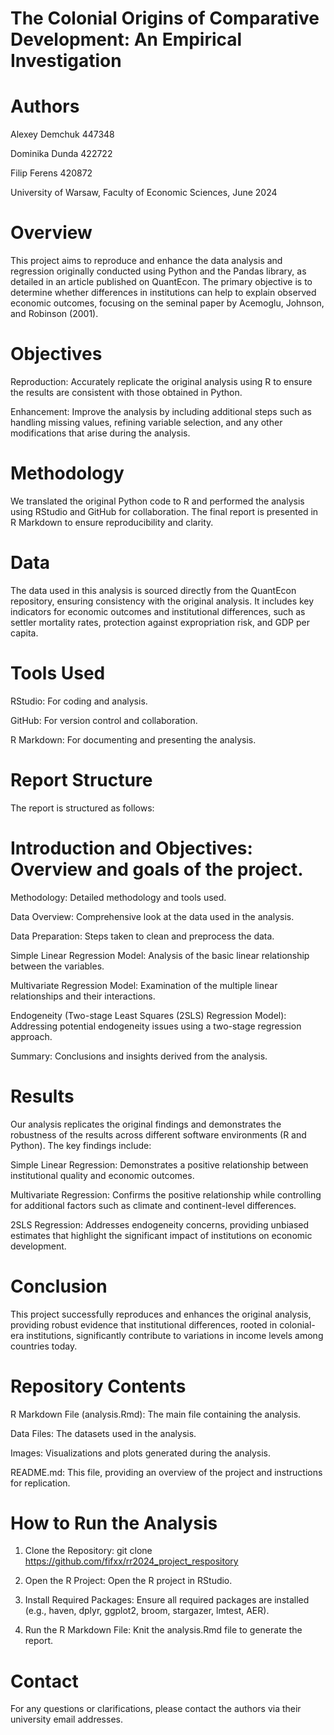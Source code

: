 # The Colonial Origins of Comparative Development: An Empirical Investigation

# Authors
Alexey Demchuk 447348

Dominika Dunda 422722

Filip Ferens 420872


University of Warsaw, Faculty of Economic Sciences, June 2024

# Overview
This project aims to reproduce and enhance the data analysis and regression originally conducted using Python and the Pandas library, as detailed in an article published on QuantEcon. The primary objective is to determine whether differences in institutions can help to explain observed economic outcomes, focusing on the seminal paper by Acemoglu, Johnson, and Robinson (2001).

# Objectives
Reproduction: Accurately replicate the original analysis using R to ensure the results are consistent with those obtained in Python.

Enhancement: Improve the analysis by including additional steps such as handling missing values, refining variable selection, and any other modifications that arise during the analysis.

# Methodology
We translated the original Python code to R and performed the analysis using RStudio and GitHub for collaboration. The final report is presented in R Markdown to ensure reproducibility and clarity.

# Data
The data used in this analysis is sourced directly from the QuantEcon repository, ensuring consistency with the original analysis. It includes key indicators for economic outcomes and institutional differences, such as settler mortality rates, protection against expropriation risk, and GDP per capita.

# Tools Used
RStudio: For coding and analysis.

GitHub: For version control and collaboration.

R Markdown: For documenting and presenting the analysis.

# Report Structure
The report is structured as follows:

# Introduction and Objectives: Overview and goals of the project.
Methodology: Detailed methodology and tools used.

Data Overview: Comprehensive look at the data used in the analysis.

Data Preparation: Steps taken to clean and preprocess the data.

Simple Linear Regression Model: Analysis of the basic linear relationship between the variables.

Multivariate Regression Model: Examination of the multiple linear relationships and their interactions.

Endogeneity (Two-stage Least Squares (2SLS) Regression Model): Addressing potential endogeneity issues using a two-stage regression approach.

Summary: Conclusions and insights derived from the analysis.

# Results
Our analysis replicates the original findings and demonstrates the robustness of the results across different software environments (R and Python). The key findings include:

Simple Linear Regression: Demonstrates a positive relationship between institutional quality and economic outcomes.

Multivariate Regression: Confirms the positive relationship while controlling for additional factors such as climate and continent-level differences.

2SLS Regression: Addresses endogeneity concerns, providing unbiased estimates that highlight the significant impact of institutions on economic development.

# Conclusion
This project successfully reproduces and enhances the original analysis, providing robust evidence that institutional differences, rooted in colonial-era institutions, significantly contribute to variations in income levels among countries today.

# Repository Contents
R Markdown File (analysis.Rmd): The main file containing the analysis.

Data Files: The datasets used in the analysis.

Images: Visualizations and plots generated during the analysis.

README.md: This file, providing an overview of the project and instructions for replication.

# How to Run the Analysis
1) Clone the Repository: git clone <https://github.com/fifxx/rr2024_project_respository>

2) Open the R Project: Open the R project in RStudio.

3) Install Required Packages: Ensure all required packages are installed (e.g., haven, dplyr, ggplot2, broom, stargazer, lmtest, AER).

4) Run the R Markdown File: Knit the analysis.Rmd file to generate the report.

# Contact
For any questions or clarifications, please contact the authors via their university email addresses.
